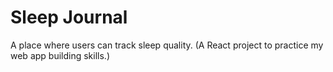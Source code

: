 # Sleep Journal

A place where users can track sleep quality. (A React project to practice my web app building skills.)
